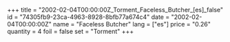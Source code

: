 +++
title = "2002-02-04T00:00:00Z_Torment_Faceless_Butcher_[es]_false"
id = "74305fb9-23ca-4963-8928-8bfb77a674c4"
date = "2002-02-04T00:00:00Z"
name = "Faceless Butcher"
lang = ["es"]
price = "0.26"
quantity = 4
foil = false
set = "Torment"
+++
